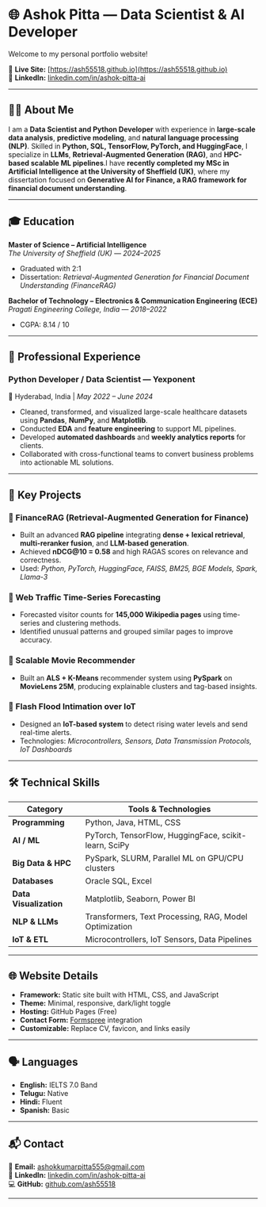 # 🌐 Ashok Pitta — Data Scientist & AI Developer

Welcome to my personal portfolio website!  

🔗 **Live Site:** [https://ash55518.github.io](https://ash55518.github.io)  
💼 **LinkedIn:** [linkedin.com/in/ashok-pitta-ai](https://linkedin.com/in/ashok-pitta-ai)

---

## 👨‍💻 About Me
I am a **Data Scientist and Python Developer** with experience in **large-scale data analysis**, **predictive modeling**, and **natural language processing (NLP)**.  Skilled in **Python, SQL, TensorFlow, PyTorch, and HuggingFace**, I specialize in **LLMs**, **Retrieval-Augmented Generation (RAG)**, and **HPC-based scalable ML pipelines**.I have **recently completed my MSc in Artificial Intelligence at the University of Sheffield (UK)**, where my dissertation focused on **Generative AI for Finance, a RAG framework for financial document understanding**.

---

## 🎓 Education
**Master of Science – Artificial Intelligence**  
*The University of Sheffield (UK)* — *2024–2025*  
- Graduated with 2:1  
- Dissertation: *Retrieval-Augmented Generation for Financial Document Understanding (FinanceRAG)*  

**Bachelor of Technology – Electronics & Communication Engineering (ECE)**  
*Pragati Engineering College, India* — *2018–2022*  
- CGPA: 8.14 / 10

---

## 💼 Professional Experience
### **Python Developer / Data Scientist** — Yexponent  
📍 Hyderabad, India | *May 2022 – June 2024*  
- Cleaned, transformed, and visualized large-scale healthcare datasets using **Pandas**, **NumPy**, and **Matplotlib**.  
- Conducted **EDA** and **feature engineering** to support ML pipelines.  
- Developed **automated dashboards** and **weekly analytics reports** for clients.  
- Collaborated with cross-functional teams to convert business problems into actionable ML solutions.  

---

## 🚀 Key Projects
### 🔹 FinanceRAG (Retrieval-Augmented Generation for Finance)
- Built an advanced **RAG pipeline** integrating **dense + lexical retrieval**, **multi-reranker fusion**, and **LLM-based generation**.  
- Achieved **nDCG@10 = 0.58** and high RAGAS scores on relevance and correctness.  
- Used: *Python, PyTorch, HuggingFace, FAISS, BM25, BGE Models, Spark, Llama-3*  

### 🔹 Web Traffic Time-Series Forecasting
- Forecasted visitor counts for **145,000 Wikipedia pages** using time-series and clustering methods.  
- Identified unusual patterns and grouped similar pages to improve accuracy.  

### 🔹 Scalable Movie Recommender
- Built an **ALS + K-Means** recommender system using **PySpark** on **MovieLens 25M**, producing explainable clusters and tag-based insights.  

### 🔹 Flash Flood Intimation over IoT
- Designed an **IoT-based system** to detect rising water levels and send real-time alerts.  
- Technologies: *Microcontrollers, Sensors, Data Transmission Protocols, IoT Dashboards*

---

## 🛠️ Technical Skills
| Category | Tools & Technologies |
|-----------|----------------------|
| **Programming** | Python, Java, HTML, CSS |
| **AI / ML** | PyTorch, TensorFlow, HuggingFace, scikit-learn, SciPy |
| **Big Data & HPC** | PySpark, SLURM, Parallel ML on GPU/CPU clusters |
| **Databases** | Oracle SQL, Excel |
| **Data Visualization** | Matplotlib, Seaborn, Power BI |
| **NLP & LLMs** | Transformers, Text Processing, RAG, Model Optimization |
| **IoT & ETL** | Microcontrollers, IoT Sensors, Data Pipelines |

---

## 🌐 Website Details
- **Framework:** Static site built with HTML, CSS, and JavaScript  
- **Theme:** Minimal, responsive, dark/light toggle  
- **Hosting:** GitHub Pages (Free)  
- **Contact Form:** [Formspree](https://formspree.io) integration  
- **Customizable:** Replace CV, favicon, and links easily  

---

## 🗣️ Languages
- **English:** IELTS 7.0 Band  
- **Telugu:** Native  
- **Hindi:** Fluent  
- **Spanish:** Basic  

---

## 📬 Contact
📧 **Email:** [ashokkumarpitta555@gmail.com](mailto:ashokkumarpitta555@gmail.com)  
🔗 **LinkedIn:** [linkedin.com/in/ashok-pitta-ai](https://linkedin.com/in/ashok-pitta-ai)  
💻 **GitHub:** [github.com/ash55518](https://github.com/ash55518)

---

